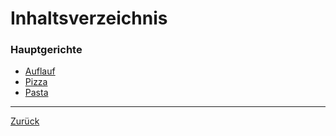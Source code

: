 # Inhaltsverzeichnis

### Hauptgerichte

- [Auflauf](0201-Auflauf/index.md)
- [Pizza](0202-Pizza/index.md)
- [Pasta](0203-Pasta/index.md)



------

[Zurück](../index.md)